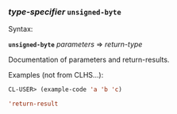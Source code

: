 ### <em>type-specifier</em> <strong>`unsigned-byte`</strong>

Syntax:

<strong>`unsigned-byte`</strong> <em>parameters</em> => <em>return-type</em>

Documentation of parameters and return-results.

Examples (not from CLHS...):

```lisp
CL-USER> (example-code 'a 'b 'c)

'return-result
```
